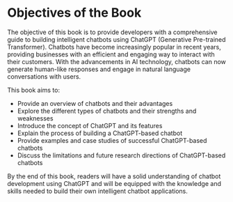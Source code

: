 Objectives of the Book
====================================

The objective of this book is to provide developers with a comprehensive guide to building intelligent chatbots using ChatGPT (Generative Pre-trained Transformer). Chatbots have become increasingly popular in recent years, providing businesses with an efficient and engaging way to interact with their customers. With the advancements in AI technology, chatbots can now generate human-like responses and engage in natural language conversations with users.

This book aims to:

* Provide an overview of chatbots and their advantages
* Explore the different types of chatbots and their strengths and weaknesses
* Introduce the concept of ChatGPT and its features
* Explain the process of building a ChatGPT-based chatbot
* Provide examples and case studies of successful ChatGPT-based chatbots
* Discuss the limitations and future research directions of ChatGPT-based chatbots

By the end of this book, readers will have a solid understanding of chatbot development using ChatGPT and will be equipped with the knowledge and skills needed to build their own intelligent chatbot applications.

